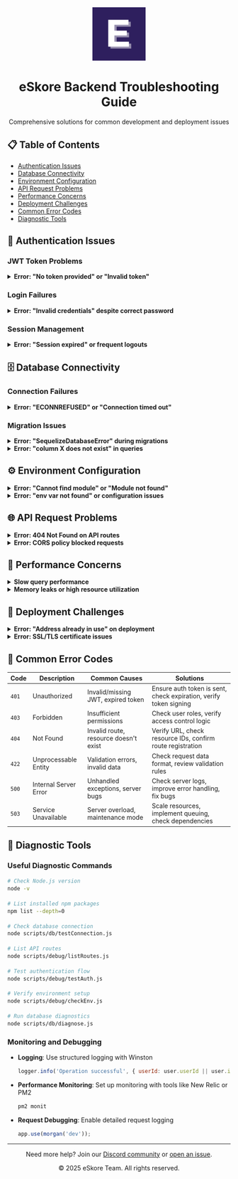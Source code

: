 <div align="center">
  <img src="../frontend/public/images/logos/eskore-logo.png" alt="eSkore Troubleshooting" width="120">
  <h1>eSkore Backend Troubleshooting Guide</h1>
  <p>Comprehensive solutions for common development and deployment issues</p>
</div>

## 📋 Table of Contents

- [Authentication Issues](#-authentication-issues)
- [Database Connectivity](#-database-connectivity)
- [Environment Configuration](#-environment-configuration)
- [API Request Problems](#-api-request-problems)
- [Performance Concerns](#-performance-concerns)
- [Deployment Challenges](#-deployment-challenges)
- [Common Error Codes](#-common-error-codes)
- [Diagnostic Tools](#-diagnostic-tools)

## 🔐 Authentication Issues

### JWT Token Problems

<details>
<summary><strong>Error: "No token provided" or "Invalid token"</strong></summary>

#### Symptoms
- API returns 401 Unauthorized
- Error message mentions missing or invalid token
- Authentication appears to succeed but subsequent requests fail

#### Solutions
1. **Check frontend API client configuration**
   ```javascript
   // Ensure withCredentials is set to true
   const apiClient = axios.create({
     baseURL: '/api',
     withCredentials: true
   });
   ```

2. **Verify cookie settings**
   ```javascript
   // In your backend auth middleware
   res.cookie('auth_token', token, {
     httpOnly: true,
     secure: process.env.NODE_ENV === 'production',
     sameSite: 'strict',
     maxAge: 24 * 60 * 60 * 1000 // 24 hours
   });
   ```

3. **Check CORS configuration**
   ```javascript
   // In app.js or server.js
   app.use(cors({
     origin: process.env.CORS_ORIGIN.split(','),
     credentials: true
   }));
   ```

4. **Debug token validation**
   ```bash
   # Run auth debug utility
   node scripts/debug/authDebug.js
   ```

5. **Clear browser cookies and try again** (for development)
</details>

### Login Failures

<details>
<summary><strong>Error: "Invalid credentials" despite correct password</strong></summary>

#### Symptoms
- Login consistently fails with "Invalid credentials"
- Password reset doesn't resolve the issue
- Test accounts also fail to authenticate

#### Solutions
1. **Reset test accounts**
   ```bash
   node scripts/db/createTestUser.js
   ```

2. **Check database user table**
   ```bash
   # Using psql
   psql -U postgres -d eskore_db -c "SELECT email, password FROM users LIMIT 5;"
   ```

3. **Verify bcrypt is working correctly**
   ```bash
   # Run password verification test
   node scripts/test/passwordCheck.js
   ```

4. **Check for case sensitivity issues**
   - Email addresses are typically case-insensitive
   - Ensure proper email normalization before lookup

5. **Ensure database migrations are applied**
   ```bash
   npx sequelize-cli db:migrate:status
   ```
</details>

### Session Management

<details>
<summary><strong>Error: "Session expired" or frequent logouts</strong></summary>

#### Symptoms
- Users are logged out unexpectedly
- Session expires before the expected time
- Multiple logins required during normal use

#### Solutions
1. **Check token expiration settings**
   ```javascript
   // In auth controller
   const token = jwt.sign({ userId: user.id }, process.env.JWT_SECRET, {
     expiresIn: process.env.JWT_EXPIRES_IN || '24h'
   });
   ```

2. **Implement token refresh mechanism**
   ```javascript
   // Create refresh endpoint
   router.post('/refresh-token', authController.refreshToken);
   ```

3. **Adjust cookie settings**
   ```javascript
   // Increase cookie maxAge
   maxAge: 7 * 24 * 60 * 60 * 1000 // 7 days
   ```

4. **Verify environment timezone settings** to ensure token expiration calculations are consistent
</details>

## 🗄️ Database Connectivity

### Connection Failures

<details>
<summary><strong>Error: "ECONNREFUSED" or "Connection timed out"</strong></summary>

#### Symptoms
- Server fails to start with database connection errors
- Queries fail with timeout or connection errors
- Intermittent connection drops during operation

#### Solutions
1. **Verify PostgreSQL is running**
   ```bash
   # On Windows
   sc query postgresql
   
   # On Linux
   systemctl status postgresql
   
   # On macOS
   brew services list | grep postgres
   ```

2. **Check database credentials in .env**
   ```properties
   DB_HOST=localhost
   DB_PORT=5432
   DB_NAME=eskore_db
   DB_USER=postgres
   DB_PASS=yourpassword
   ```

3. **Test connection with psql**
   ```bash
   psql -h localhost -U postgres -d eskore_db -c "SELECT 1"
   ```

4. **Check network configuration** (especially in containerized environments)
   - Ensure proper host mapping
   - Verify network firewall settings
   - Check Docker network configuration if applicable

5. **Create database if it doesn't exist**
   ```bash
   createdb -U postgres eskore_db
   ```
</details>

### Migration Issues

<details>
<summary><strong>Error: "SequelizeDatabaseError" during migrations</strong></summary>

#### Symptoms
- Migrations fail with database errors
- Columns or tables missing despite migration
- Inconsistent schema across environments

#### Solutions
1. **Check migration status**
   ```bash
   npx sequelize-cli db:migrate:status
   ```

2. **Fix or revert problematic migrations**
   ```bash
   # Undo latest migration
   npx sequelize-cli db:migrate:undo
   
   # Undo all migrations
   npx sequelize-cli db:migrate:undo:all
   
   # Reapply migrations
   npx sequelize-cli db:migrate
   ```

3. **Run safe database reset** (for development environment only)
   ```bash
   npm run db:reset:safe
   ```

4. **Check for schema conflicts** between model definitions and existing database

5. **Apply missing column fix**
   ```bash
   node scripts/db/fixMissingColumns.js
   ```
</details>

<details>
<summary><strong>Error: "column X does not exist" in queries</strong></summary>

#### Symptoms
- Queries fail referencing missing columns
- Models appear to have properties that the database doesn't have
- Error occurs after model changes but database schema is unchanged

#### Solutions
1. **Create a migration to add the missing column**
   ```bash
   npx sequelize-cli migration:generate --name add-missing-column
   ```

2. **Edit the migration file**
   ```javascript
   'use strict';
   
   module.exports = {
     up: async (queryInterface, Sequelize) => {
       await queryInterface.addColumn('table_name', 'column_name', {
         type: Sequelize.STRING,
         allowNull: true
       });
     },
     
     down: async (queryInterface, Sequelize) => {
       await queryInterface.removeColumn('table_name', 'column_name');
     }
   };
   ```

3. **Run the migration**
   ```bash
   npx sequelize-cli db:migrate
   ```

4. **Add the column safely with error handling**
   ```bash
   node scripts/db/addColumnSafely.js table_name column_name STRING
   ```
</details>

## ⚙️ Environment Configuration

<details>
<summary><strong>Error: "Cannot find module" or "Module not found"</strong></summary>

#### Symptoms
- Server fails to start with module not found errors
- Imports fail despite code being present
- Working code stops working without changes

#### Solutions
1. **Install missing dependencies**
   ```bash
   npm install
   
   # For specific missing module
   npm install missing-module-name
   ```

2. **Check for syntax errors in import statements**

3. **Verify node_modules exists and is not corrupted**
   ```bash
   rm -rf node_modules
   npm install
   ```

4. **Check Node.js version compatibility**
   ```bash
   node -v
   # Ensure it matches the version in package.json engines
   ```

5. **Clear npm cache**
   ```bash
   npm cache clean --force
   ```
</details>

<details>
<summary><strong>Error: "env var not found" or configuration issues</strong></summary>

#### Symptoms
- Server starts but features fail due to missing configuration
- Environment-specific code fails
- Security features don't work properly

#### Solutions
1. **Verify .env file exists and is properly formatted**
   ```bash
   cp .env.example .env
   # Edit .env with your settings
   ```

2. **Check for syntax errors in .env**
   - No spaces around equals sign
   - No quotes needed for most values
   - Multi-line values need proper formatting

3. **Use environment validation**
   ```javascript
   // Add to server startup
   const requiredEnvVars = ['NODE_ENV', 'PORT', 'DB_HOST', 'JWT_SECRET'];
   for (const envVar of requiredEnvVars) {
     if (!process.env[envVar]) {
       console.error(`Error: Environment variable ${envVar} is required`);
       process.exit(1);
     }
   }
   ```

4. **Run environment check utility**
   ```bash
   node scripts/debug/checkEnv.js
   ```
</details>

## 🌐 API Request Problems

<details>
<summary><strong>Error: 404 Not Found on API routes</strong></summary>

#### Symptoms
- API endpoints return 404
- Routes work in some environments but not others
- Routes suddenly stop working

#### Solutions
1. **Verify route registration**
   ```bash
   # Print all registered routes
   node scripts/debug/listRoutes.js
   ```

2. **Check API URL path**
   - Frontend uses correct base URL
   - Route paths match between frontend and backend
   - API version prefix is consistent

3. **Verify express router mounting**
   ```javascript
   // In app.js or main router file
   app.use('/api/users', userRoutes);
   ```

4. **Test route with curl or Postman**
   ```bash
   curl -v http://localhost:5000/api/users
   ```

5. **Check for middleware that might be blocking the route**
   - Authentication middleware
   - CORS configuration
   - Rate limiting
</details>

<details>
<summary><strong>Error: CORS policy blocked requests</strong></summary>

#### Symptoms
- Browser console shows CORS errors
- Requests fail from frontend but work in Postman
- Specific HTTP methods fail with CORS errors

#### Solutions
1. **Check CORS configuration**
   ```javascript
   // In app.js
   app.use(cors({
     origin: process.env.CORS_ORIGIN || 'http://localhost:3000',
     methods: ['GET', 'POST', 'PUT', 'PATCH', 'DELETE'],
     allowedHeaders: ['Content-Type', 'Authorization'],
     credentials: true
   }));
   ```

2. **Verify allowed origins**
   - Add your development URL to CORS_ORIGIN
   - For multiple origins, use comma-separated list
   - For development, consider using wildcard (not recommended for production)

3. **Check preflight requests**
   - Ensure OPTIONS requests are handled correctly
   - Verify CORS headers are present in the response

4. **Test with CORS disabled** (for development only)
   ```bash
   # Install and use CORS browser extension
   # or
   # Start Chrome with CORS disabled (not for regular use)
   chrome --disable-web-security --user-data-dir="/tmp/chrome-dev"
   ```
</details>

## 🚀 Performance Concerns

<details>
<summary><strong>Slow query performance</strong></summary>

#### Symptoms
- API endpoints become increasingly slow
- Database CPU usage spikes
- Timeouts on complex queries

#### Solutions
1. **Add indexes to frequently queried columns**
   ```javascript
   // In a migration
   await queryInterface.addIndex('users', ['email']);
   ```

2. **Optimize query patterns**
   - Reduce JOIN complexity
   - Use pagination for large result sets
   - Select only needed columns

3. **Implement query caching**
   ```javascript
   // Using Redis for caching
   const cachedData = await redisClient.get(`user:${userId}`);
   if (cachedData) {
     return JSON.parse(cachedData);
   }
   
   const userData = await User.findByPk(userId);
   await redisClient.set(`user:${userId}`, JSON.stringify(userData), 'EX', 3600);
   return userData;
   ```

4. **Run database analysis**
   ```sql
   EXPLAIN ANALYZE SELECT * FROM users WHERE email LIKE '%@example.com';
   ```

5. **Monitor database with pgAdmin or similar tools**
</details>

<details>
<summary><strong>Memory leaks or high resource utilization</strong></summary>

#### Symptoms
- Server memory usage increases over time
- Performance degrades after extended uptime
- Server crashes with out-of-memory errors

#### Solutions
1. **Implement proper connection pooling**
   ```javascript
   // In database config
   const sequelize = new Sequelize(/* ... */, {
     pool: {
       max: 5,
       min: 0,
       acquire: 30000,
       idle: 10000
     }
   });
   ```

2. **Use memory profiling tools**
   ```bash
   # Run with Node.js memory profiling
   node --inspect server.js
   
   # Then connect Chrome DevTools to inspect memory usage
   ```

3. **Implement proper clean-up**
   - Close connections when done
   - Dispose of event listeners
   - Avoid circular references

4. **Set up monitoring and auto-restart**
   ```javascript
   // Using PM2
   // ecosystem.config.js
   module.exports = {
     apps: [{
       name: 'eskore-api',
       script: 'server.js',
       instances: 'max',
       autorestart: true,
       max_memory_restart: '1G'
     }]
   };
   ```

5. **Consider implementing horizontal scaling**
</details>

## 🚢 Deployment Challenges

<details>
<summary><strong>Error: "Address already in use" on deployment</strong></summary>

#### Symptoms
- Server fails to start on deployment
- Error indicates port is already in use
- Restart doesn't resolve the issue

#### Solutions
1. **Check for existing processes**
   ```bash
   # Find process using port 5000
   lsof -i :5000
   # or
   netstat -ano | grep 5000
   ```

2. **Kill the existing process**
   ```bash
   kill -9 <PID>
   ```

3. **Use a different port**
   ```javascript
   // In .env
   PORT=5001
   ```

4. **Configure proper service management**
   ```bash
   # Using systemd
   sudo systemctl restart eskore-api
   ```

5. **Set up proper process management with PM2**
   ```bash
   pm2 start server.js --name eskore-api
   ```
</details>

<details>
<summary><strong>Error: SSL/TLS certificate issues</strong></summary>

#### Symptoms
- HTTPS connections fail
- Certificate warnings in browser
- API requests fail with SSL errors

#### Solutions
1. **Verify certificate configuration**
   ```javascript
   // In server.js for direct HTTPS
   const https = require('https');
   const fs = require('fs');
   
   const options = {
     key: fs.readFileSync('/path/to/privkey.pem'),
     cert: fs.readFileSync('/path/to/fullchain.pem')
   };
   
   https.createServer(options, app).listen(443);
   ```

2. **Use proper certificate paths**
   - Check for typos in file paths
   - Ensure permissions allow reading certificate files
   - Verify certificates are valid and not expired

3. **Set up reverse proxy** (recommended approach)
   ```nginx
   # Nginx configuration
   server {
     listen 443 ssl;
     server_name api.eskore.com;
     
     ssl_certificate /etc/letsencrypt/live/api.eskore.com/fullchain.pem;
     ssl_certificate_key /etc/letsencrypt/live/api.eskore.com/privkey.pem;
     
     location / {
       proxy_pass http://localhost:5000;
       proxy_set_header Host $host;
       proxy_set_header X-Real-IP $remote_addr;
     }
   }
   ```

4. **Renew expired certificates**
   ```bash
   sudo certbot renew
   ```
</details>

## 🚫 Common Error Codes

| Code | Description | Common Causes | Solutions |
|------|-------------|--------------|-----------|
| `401` | Unauthorized | Invalid/missing JWT, expired token | Ensure auth token is sent, check expiration, verify token signing |
| `403` | Forbidden | Insufficient permissions | Check user roles, verify access control logic |
| `404` | Not Found | Invalid route, resource doesn't exist | Verify URL, check resource IDs, confirm route registration |
| `422` | Unprocessable Entity | Validation errors, invalid data | Check request data format, review validation rules |
| `500` | Internal Server Error | Unhandled exceptions, server bugs | Check server logs, improve error handling, fix bugs |
| `503` | Service Unavailable | Server overload, maintenance mode | Scale resources, implement queuing, check dependencies |

## 🔧 Diagnostic Tools

### Useful Diagnostic Commands

```bash
# Check Node.js version
node -v

# List installed npm packages
npm list --depth=0

# Check database connection
node scripts/db/testConnection.js

# List API routes
node scripts/debug/listRoutes.js

# Test authentication flow
node scripts/debug/testAuth.js

# Verify environment setup
node scripts/debug/checkEnv.js

# Run database diagnostics
node scripts/db/diagnose.js
```

### Monitoring and Debugging

- **Logging**: Use structured logging with Winston
  ```javascript
  logger.info('Operation successful', { userId: user.userId || user.id, action: 'login' });
  ```

- **Performance Monitoring**: Set up monitoring with tools like New Relic or PM2
  ```bash
  pm2 monit
  ```

- **Request Debugging**: Enable detailed request logging
  ```javascript
  app.use(morgan('dev'));
  ```

---

<div align="center">
  <p>Need more help? Join our <a href="https://discord.gg/eskore">Discord community</a> or <a href="https://github.com/your-org/eskore/issues">open an issue</a>.</p>
  <p>© 2025 eSkore Team. All rights reserved.</p>
</div>
